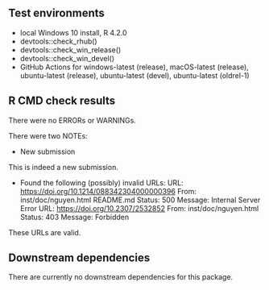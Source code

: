 ## Test environments

* local Windows 10 install, R 4.2.0
* devtools::check_rhub()
* devtools::check_win_release()
* devtools::check_win_devel()
* GitHub Actions for windows-latest (release), macOS-latest (release), ubuntu-latest (release), ubuntu-latest (devel), ubuntu-latest (oldrel-1)


## R CMD check results

There were no ERRORs or WARNINGs.

There were two NOTEs:

* New submission

This is indeed a new submission.

* Found the following (possibly) invalid URLs:
  URL: https://doi.org/10.1214/088342304000000396
    From: inst/doc/nguyen.html
          README.md
    Status: 500
    Message: Internal Server Error
  URL: https://doi.org/10.2307/2532852
    From: inst/doc/nguyen.html
    Status: 403
    Message: Forbidden

These URLs are valid.


## Downstream dependencies

There are currently no downstream dependencies for this package.
